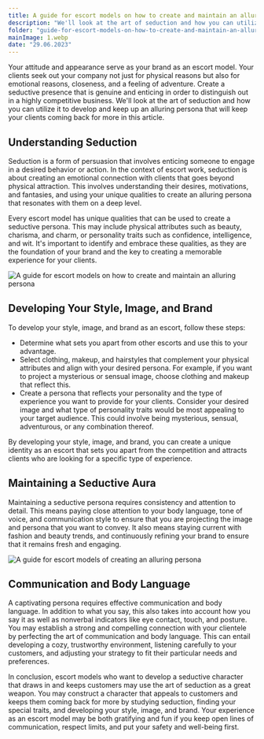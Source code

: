 ```yaml
---
title: A guide for escort models on how to create and maintain an alluring persona
description: "We'll look at the art of seduction and how you can utilize it to develop and keep up an alluring persona that will keep your clients coming back for more in this article"
folder: "guide-for-escort-models-on-how-to-create-and-maintain-an-alluring-persona"
mainImage: 1.webp
date: "29.06.2023"
---
```


Your attitude and appearance serve as your brand as an escort model. Your clients seek out your company not just for physical reasons but also for emotional reasons, closeness, and a feeling of adventure. Create a seductive presence that is genuine and enticing in order to distinguish out in a highly competitive business. We'll look at the art of seduction and how you can utilize it to develop and keep up an alluring persona that will keep your clients coming back for more in this article.

## Understanding Seduction
Seduction is a form of persuasion that involves enticing someone to engage in a desired behavior or action. In the context of escort work, seduction is about creating an emotional connection with clients that goes beyond physical attraction. This involves understanding their desires, motivations, and fantasies, and using your unique qualities to create an alluring persona that resonates with them on a deep level.

Every escort model has unique qualities that can be used to create a seductive persona. This may include physical attributes such as beauty, charisma, and charm, or personality traits such as confidence, intelligence, and wit. It's important to identify and embrace these qualities, as they are the foundation of your brand and the key to creating a memorable experience for your clients.


![A guide for escort models on how to create and maintain an alluring persona](/assets/img/media/guide-for-escort-models-on-how-to-create-and-maintain-an-alluring-persona/1.webp "alluring escort persona")

## Developing Your Style, Image, and Brand

To develop your style, image, and brand as an escort, follow these steps:

- Determine what sets you apart from other escorts and use this to your advantage.
- Select clothing, makeup, and hairstyles that complement your physical attributes and align with your desired persona. For example, if you want to project a mysterious or sensual image, choose clothing and makeup that reflect this.
- Create a persona that reflects your personality and the type of experience you want to provide for your clients. Consider your desired image and what type of personality traits would be most appealing to your target audience. This could involve being mysterious, sensual, adventurous, or any combination thereof.

By developing your style, image, and brand, you can create a unique identity as an escort that sets you apart from the competition and attracts clients who are looking for a specific type of experience.

## Maintaining a Seductive Aura

Maintaining a seductive persona requires consistency and attention to detail. This means paying close attention to your body language, tone of voice, and communication style to ensure that you are projecting the image and persona that you want to convey. It also means staying current with fashion and beauty trends, and continuously refining your brand to ensure that it remains fresh and engaging.



![A guide for escort models of creating an alluring persona](/assets/img/media/guide-for-escort-models-on-how-to-create-and-maintain-an-alluring-persona/2.webp "guide for escort models of creating an alluring persona")

## Communication and Body Language
A captivating persona requires effective communication and body language. In addition to what you say, this also takes into account how you say it as well as nonverbal indicators like eye contact, touch, and posture. You may establish a strong and compelling connection with your clientele by perfecting the art of communication and body language. This can entail developing a cozy, trustworthy environment, listening carefully to your customers, and adjusting your strategy to fit their particular needs and preferences.

In conclusion, escort models who want to develop a seductive character that draws in and keeps customers may use the art of seduction as a great weapon. You may construct a character that appeals to customers and keeps them coming back for more by studying seduction, finding your special traits, and developing your style, image, and brand. Your experience as an escort model may be both gratifying and fun if you keep open lines of communication, respect limits, and put your safety and well-being first.

